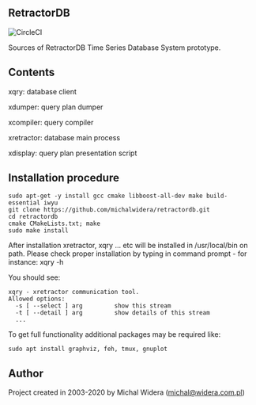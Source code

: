 RetractorDB
-----------------------------------------------------------------------
![CircleCI](https://circleci.com/gh/michalwidera/retractordb.svg?style=shield&circle-token=b1aed4cd0fd95f82927fce06972f5bdb4456a5a3)

Sources of RetractorDB Time Series Database System prototype.

Contents
-----------------------------------------------------------------------

xqry: database client

xdumper: query plan dumper

xcompiler: query compiler

xretractor: database main process

xdisplay: query plan presentation script

Installation procedure
-----------------------------------------------------------------------

```
sudo apt-get -y install gcc cmake libboost-all-dev make build-essential iwyu
git clone https://github.com/michalwidera/retractordb.git
cd retractordb
cmake CMakeLists.txt; make
sudo make install
```
After installation xretractor, xqry ... etc will be installed in /usr/local/bin on path.
Please check proper installation by typing in command prompt - for instance: xqry -h

You should see:
```
xqry - xretractor communication tool.
Allowed options:
  -s [ --select ] arg         show this stream
  -t [ --detail ] arg         show details of this stream
  ...
```
  

To get full functionality additional packages may be required like:
```
sudo apt install graphviz, feh, tmux, gnuplot
```

Author
-----------------------------------------------------------------------

Project created in 2003-2020 by Michal Widera
(michal@widera.com.pl)
